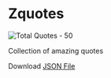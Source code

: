 # Zquotes

![Total Quotes - 50](https://img.shields.io/badge/total%20quotes-50-brightgreen.svg)

Collection of amazing quotes

Download [JSON File](http://mubaris.github.io/Zquotes/quotes.json)
